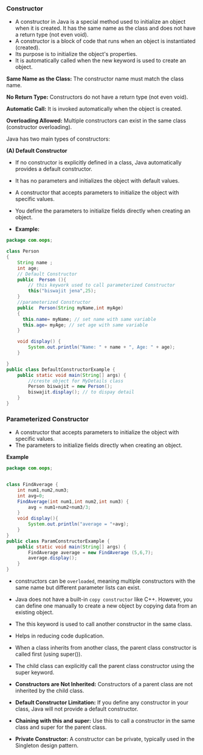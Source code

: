 ### Constructor
- A constructor in Java is a special method used to initialize an object when it is created. It has the same name as the class and does not have a return type (not even void).
- A constructor is a block of code that runs when an object is instantiated (created).
- Its purpose is to initialize the object's properties.
- It is automatically called when the new keyword is used to create an object.

**Same Name as the Class:** The constructor name must match the class name.

**No Return Type:** Constructors do not have a return type (not even void).

**Automatic Call:** It is invoked automatically when the object is created.

**Overloading Allowed:** Multiple constructors can exist in the same class (constructor overloading).

Java has two main types of constructors:

**(A) Default Constructor**
- If no constructor is explicitly defined in a class, Java automatically provides a default constructor.
- It has no parameters and initializes the object with default values.
- A constructor that accepts parameters to initialize the object with specific values.
- You define the parameters to initialize fields directly when creating an object.

- **Example:**
```java
package com.oops;

class Person
{
    String name ;
    int age;
    // Default Constructor
    public  Person (){
        // this keywork used to call parameterized Constructor
        this("biswajit jena",25);
    }
    //parameterized Constructor
    public  Person(String myName,int myAge)
    {
      this.name= myName; // set name with same variable
      this.age= myAge; // set age with same variable
    }

    void display() {
        System.out.println("Name: " + name + ", Age: " + age);
    }

}
public class DefaultConstructorExample {
    public static void main(String[] args) {
        //creste object for MyDetails class
        Person biswajit = new Person();
        biswajit.display(); // to dispay detail
    }
}
```
### Parameterized Constructor
- A constructor that accepts parameters to initialize the object with specific values.
- The parameters to initialize fields directly when creating an object.

**Example**
```java
package com.oops;


class FindAverage {
    int num1,num2,num3;
    int avg=0;
    FindAverage(int num1,int num2,int num3) {
        avg = num1+num2+num3/3;
    }
    void display(){
        System.out.println("average = "+avg);
    }
}
public class ParamConstructorExample {
    public static void main(String[] args) {
        FindAverage average = new FindAverage (5,6,7);
        average.display();
    }
}
```
- constructors can be ```overloaded```, meaning multiple constructors with the same name but different parameter lists can exist.
- Java does not have a built-in ```copy constructor``` like C++. However, you can define one manually to create a new object by copying data from an existing object.
- The this keyword is used to call another constructor in the same class.
- Helps in reducing code duplication.
- When a class inherits from another class, the parent class constructor is called first (using super()).
- The child class can explicitly call the parent class constructor using the super keyword.

- **Constructors are Not Inherited:** Constructors of a parent class are not inherited by the child class.

- **Default Constructor Limitation:** If you define any constructor in your class, Java will not provide a default constructor.

- **Chaining with this and super:** Use this to call a constructor in the same class and super for the parent class.

- **Private Constructor:** A constructor can be private, typically used in the Singleton design pattern.